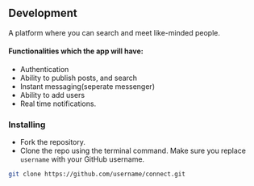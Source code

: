 ## Development

A platform where you can search and meet like-minded people.

#### Functionalities which the app will have:
- Authentication
- Ability to publish posts, and search
- Instant messaging(seperate messenger)
- Ability to add users 
- Real time notifications.

### Installing

- Fork the repository. 
- Clone the repo using the terminal command. Make sure you replace `username` with your GitHub username.
```bash
git clone https://github.com/username/connect.git 
```


